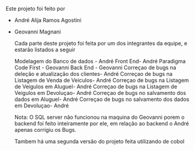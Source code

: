 Este projeto foi feito por
- André Alija Ramos Agostini
- Geovanni Magnani

  Cada parte deste projeto foi feita por um dos integrantes da equipe, e estarão listados a seguir

  Modelagem do Banco de dados - André
  Front End- André
  Paradigma Code First - Geovanni
  Back End - Geovanni
  Correçao de bugs na deleção e atualização dos clientes- André
  Correçao de bugs na Listagem de Venda de Veiculos- André
  Correçao de bugs na Listagem de Veigulos em Aluguel- André
  Correçao de bugs na Listagem de Veigulos em Devoluçao- André
  Correçao de bugs no salvamento dos dados em Aluguel- André
  Correçao de bugs no salvamento dos dados em Devoluçao- André

  Nota: O SQL server não funcionou na maquina do Geovanni porem o backend foi feito inteiramente por ele, em relação ao backend o André apenas corrigiu os Bugs.
  
  

  Tambem há uma segunda versão do projeto feita utilizando de cobol
  
